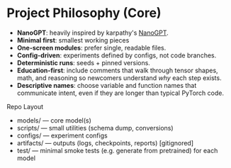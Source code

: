 # Project Philosophy (Core)

- **NanoGPT**: heavily inspired by karpathy's [NanoGPT](https://github.com/karpathy/nanoGPT). 
- **Minimal first**: smallest working pieces
- **One-screen modules**: prefer single, readable files.
- **Config-driven**: experiments defined by configs, not code branches.
- **Deterministic runs**: seeds + pinned versions.
- **Education-first**: include comments that walk through tensor shapes, math, and reasoning so newcomers understand *why* each step exists.
- **Descriptive names**: choose variable and function names that communicate intent, even if they are longer than typical PyTorch code.

Repo Layout
- models/      — core model(s)
- scripts/     — small utilities (schema dump, conversions)
- configs/     — experiment configs
- artifacts/   — outputs (logs, checkpoints, reports) [gitignored]
- test/        — minimal smoke tests (e.g. generate from pretrained) for each model
